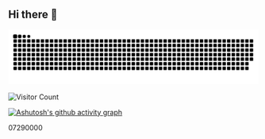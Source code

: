 ## Hi there 👋


![](https://github.com/Ry3n-Huang/Ry3n-Huang/blob/output/github-contribution-grid-snake.svg)

![Visitor Count](https://profile-counter.glitch.me/Ry3n-Huang/count.svg)



[![Ashutosh's github activity graph](https://github-readme-activity-graph.vercel.app/graph?username=Ry3n-Huang)](https://github.com/ashutosh00710/github-readme-activity-graph)

07290000
<!--
**Ry3n-Huang/Ry3n-Huang** is a ✨ _special_ ✨ repository because its `README.md` (this file) appears on your GitHub profile.

Here are some ideas to get you started:
![](https://github-readme-stats.vercel.app/api?username=Ry3n-Huang&show_icons=true&theme=transparent)

- 🔭 I’m currently working on ...
- 🌱 I’m currently learning ...
- 👯 I’m looking to collaborate on ...
- 🤔 I’m looking for help with ...
- 💬 Ask me about ...
- 📫 How to reach me: ...
- 😄 Pronouns: ...
- ⚡ Fun fact: ...
-->

